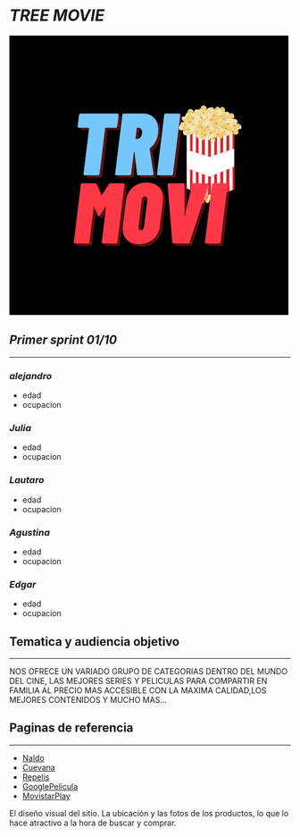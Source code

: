 # ___TREE MOVIE___
![logo](/diseño/logos/logo.png)
## *Primer sprint 01/10*
___
### *alejandro*
- edad
- ocupacion
### *Julia*
- edad
- ocupacion
### *Lautaro*
- edad
- ocupacion
### *Agustina*
- edad
- ocupacion
### *Edgar*
- edad
- ocupacion


## **Tematica y audiencia objetivo**
_ _ _ 
NOS OFRECE UN VARIADO GRUPO DE CATEGORIAS DENTRO DEL MUNDO DEL CINE, LAS MEJORES SERIES Y PELICULAS
PARA COMPARTIR EN FAMILIA AL PRECIO MAS ACCESIBLE CON LA MAXIMA CALIDAD,LOS MEJORES CONTENIDOS Y MUCHO MAS...

## **Paginas de referencia**
_ _ _ 

- [Naldo](https://www.naldo.com.ar)
- [Cuevana](https://cuevana3.cc)
- [Repelis](https://repelis24.co)
- [GooglePelicula]( https://play.google.com/store/movies)
- [MovistarPlay](https://www.play.movistar.com.ar/catalog/peliculas-618)


El diseño visual del sitio. La ubicación y las fotos de los productos, lo  que lo hace atractivo a la hora de buscar y comprar.
